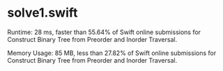 # solve1.swift

Runtime: 28 ms, faster than 55.64% of Swift online submissions for Construct Binary Tree from Preorder and Inorder Traversal.

Memory Usage: 85 MB, less than 27.82% of Swift online submissions for Construct Binary Tree from Preorder and Inorder Traversal.
